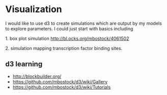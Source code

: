 # Visualization

I would like to use d3 to create simulations which are output by my models to explore parameters. I could just start with basics including

1\. box plot simulation <http://bl.ocks.org/mbostock/4061502>

2\. simulation mapping transcription factor binding sites.

d3 learning 
------------

* <http://blockbuilder.org/>
* <https://github.com/mbostock/d3/wiki/Gallery>
* <https://github.com/mbostock/d3/wiki/Tutorials>